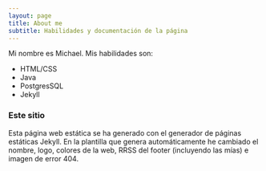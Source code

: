 ```yaml
---
layout: page
title: About me
subtitle: Habilidades y documentación de la página
---
```


Mi nombre es Michael. Mis habilidades son:

- HTML/CSS
- Java
- PostgresSQL
- Jekyll

### Este sitio

Esta página web estática se ha generado con el generador de páginas estáticas Jekyll. 
En la plantilla que genera automáticamente he cambiado el nombre, logo, colores de la web, RRSS del footer (incluyendo las mías) e imagen de error 404.
